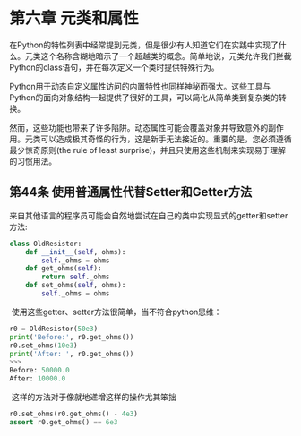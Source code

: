 # 第六章 元类和属性

​		在Python的特性列表中经常提到元类，但是很少有人知道它们在实践中实现了什么。元类这个名称含糊地暗示了一个超越类的概念。简单地说，元类允许我们拦截Python的class语句，并在每次定义一个类时提供特殊行为。

​		Python用于动态自定义属性访问的内置特性也同样神秘而强大。这些工具与Python的面向对象结构一起提供了很好的工具，可以简化从简单类到复杂类的转换。

​		然而，这些功能也带来了许多陷阱。动态属性可能会覆盖对象并导致意外的副作用。元类可以造成极其奇怪的行为，这是新手无法接近的。重要的是，您必须遵循最少惊奇原则(the rule of least surprise)，并且只使用这些机制来实现易于理解的习惯用法。

## 第44条 使用普通属性代替Setter和Getter方法

​		来自其他语言的程序员可能会自然地尝试在自己的类中实现显式的getter和setter方法:

~~~python
class OldResistor:
    def __init__(self, ohms):
    	self._ohms = ohms
    def get_ohms(self):
    	return self._ohms
    def set_ohms(self, ohms):
    	self._ohms = ohms
~~~

​		使用这些getter、setter方法很简单，当不符合python思维：

~~~python
r0 = OldResistor(50e3)
print('Before:', r0.get_ohms())
r0.set_ohms(10e3)
print('After: ', r0.get_ohms())
>>>
Before: 50000.0
After: 10000.0
~~~

​		这样的方法对于像就地递增这样的操作尤其笨拙

~~~python
r0.set_ohms(r0.get_ohms() - 4e3)
assert r0.get_ohms() == 6e3

~~~

